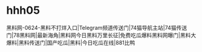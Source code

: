 # hhh05
黑料网-0624-黑料不打烊入口|Telegram频道传送门|74猫导航主站|74猫传送门|78黑料网|最新海角|黑料网今日黑料万里长征|免费吃瓜爆料黑料网曝门|黑料大爆料|黑料传送门|国产吃瓜|黑料|今日吃瓜在线|881比鸭
